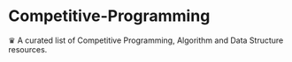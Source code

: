 # Competitive-Programming
♛ A curated list of Competitive Programming, Algorithm and Data Structure resources.
